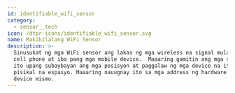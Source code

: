 ```yaml
---
id: identifiable_wifi_sensor
category:
  - sensor__tech
icon: /dtpr-icons/identifiable_wifi_sensor.svg
name: Makikilalang WiFi Sensor
description: >-
  Sinusukat ng mga WiFi sensor ang lakas ng mga wireless na signal mula sa mga
  cell phone at iba pang mga mobile device.  Maaaring gamitin ang mga sukat na
  ito upang subaybayan ang mga posisyon at paggalaw ng mga device na ito sa
  pisikal na espasyo. Maaaring nauugnay ito sa mga address ng hardware ng mga
  device mismo.
---
```


